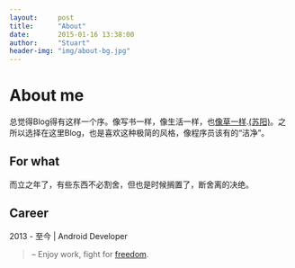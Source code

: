 ```yaml
---
layout:     post
title:      "About"
date:       2015-01-16 13:38:00
author:     "Stuart"
header-img: "img/about-bg.jpg"
---
```


# About me

总觉得Blog得有这样一个序。像写书一样，像生活一样，也[像草一样](http://www.xiami.com/song/1769941357?spm=a1z1s.6843761.226669510.9.GjjORv&amp;from=search_popup_song).[(苏阳)](http://baike.baidu.com/subview/1157875/5594570.htm?fr=aladdin)。之所以选择在这里Blog，也是喜欢这种极简的风格，像程序员该有的“洁净”。

## For what

而立之年了，有些东西不必割舍，但也是时候搁置了，断舍离的决绝。

## Career
2013 - 至今   |   Android Developer

>– Enjoy work, fight for <a href="https://zh.wikipedia.org/zh-hans/%E5%8B%87%E6%95%A2%E7%9A%84%E5%BF%83" target="_blank">freedom</a>.
